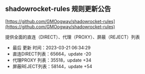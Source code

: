 ## shadowrocket-rules 规则更新公告

[https://github.com/GMOogway/shadowrocket-rules](https://github.com/GMOogway/shadowrocket-rules)

提供全面的直连（DIRECT）、代理（PROXY）、屏蔽（REJECT）列表
- 最后 更新 时间：2023-03-21 06:34:29
- 直连DIRECT列表：65664，update -20
- 代理PROXY 列表：35518，update +34
- 屏蔽REJECT列表：58144，update +54